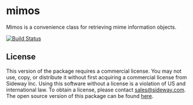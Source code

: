 # mimos

Mimos is a convenience class for retrieving mime information objects.

[![Build Status](https://travis-ci.org/hapijs/mimos.svg?branch=v3-commercial)](https://travis-ci.org/hapijs/mimos)

## License

This version of the package requires a commercial license. You may not use, copy, or distribute it without first acquiring a commercial license from Sideway Inc. Using this software without a license is a violation of US and international law. To obtain a license, please contact [sales@sideway.com](mailto:sales@sideway.com). The open source version of this package can be found [here](https://github.com/hapijs/mimos).